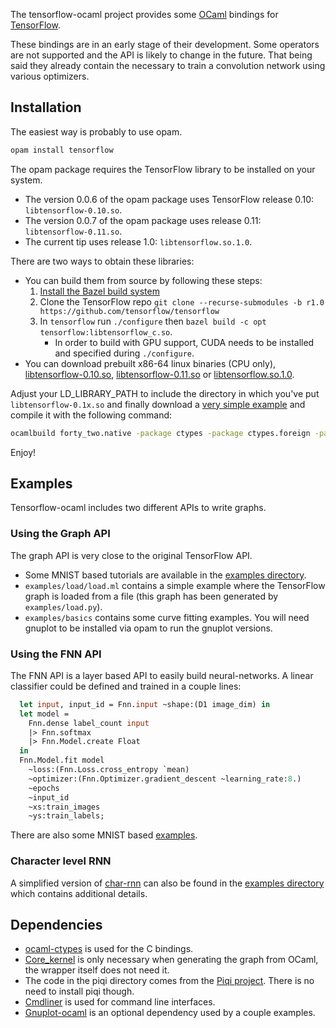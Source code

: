 The tensorflow-ocaml project provides some [OCaml](http://ocaml.org) bindings for [TensorFlow](http://tensorflow.org).

These bindings are in an early stage of their development. Some operators are not supported and the API is likely to change in the future. That being said they already contain the necessary to train a convolution network using various optimizers.

## Installation

The easiest way is probably to use opam.

```bash
opam install tensorflow
```

The opam package requires the TensorFlow library to be installed on your system.

* The version 0.0.6 of the opam package uses TensorFlow release 0.10: `libtensorflow-0.10.so`.
* The version 0.0.7 of the opam package uses release 0.11: `libtensorflow-0.11.so`.
* The current tip uses release 1.0: `libtensorflow.so.1.0`.

There are two ways to obtain these libraries:
* You can build them from source by following these steps:
    1. [Install the Bazel build system](http://bazel.io/docs/install.html)
    1. Clone the TensorFlow repo `git clone --recurse-submodules -b r1.0 https://github.com/tensorflow/tensorflow`
    1. In `tensorflow` run `./configure` then `bazel build -c opt tensorflow:libtensorflow_c.so`.
       - In order to build with GPU support, CUDA needs to be installed and specified during `./configure`.
* You can download prebuilt x86-64 linux binaries (CPU only), [libtensorflow-0.10.so](https://github.com/LaurentMazare/tensorflow-ocaml/releases/download/0.0.5/libtensorflow-0.10.so), [libtensorflow-0.11.so](https://github.com/LaurentMazare/tensorflow-ocaml/releases/download/0.0.6/libtensorflow-0.11.so) or [libtensorflow.so.1.0](https://github.com/LaurentMazare/tensorflow-ocaml/releases/download/0.0.7/libtensorflow.so.1.0).

Adjust your LD_LIBRARY_PATH to include the directory in which you've put `libtensorflow-0.1x.so` and finally download a [very simple example](https://github.com/LaurentMazare/tensorflow-ocaml/tree/master/examples/basics/forty_two.ml) and compile it with the following command:
```bash
ocamlbuild forty_two.native -package ctypes -package ctypes.foreign -package core_kernel -package tensorflow -cflags -w,-40
```

Enjoy!

## Examples

Tensorflow-ocaml includes two different APIs to write graphs.

### Using the Graph API

The graph API is very close to the original TensorFlow API.
* Some MNIST based tutorials are available in the [examples directory](https://github.com/LaurentMazare/tensorflow-ocaml/tree/master/examples/mnist).
* `examples/load/load.ml` contains a simple example where the TensorFlow graph is loaded from a file (this graph has been generated by `examples/load.py`).
* `examples/basics` contains some curve fitting examples. You will need gnuplot to be installed via opam to run the gnuplot versions.

### Using the FNN API

The FNN API is a layer based API to easily build neural-networks. A linear classifier could be defined and trained in a couple lines:

```ocaml
  let input, input_id = Fnn.input ~shape:(D1 image_dim) in
  let model =
    Fnn.dense label_count input
    |> Fnn.softmax
    |> Fnn.Model.create Float
  in
  Fnn.Model.fit model
    ~loss:(Fnn.Loss.cross_entropy `mean)
    ~optimizer:(Fnn.Optimizer.gradient_descent ~learning_rate:8.)
    ~epochs
    ~input_id
    ~xs:train_images
    ~ys:train_labels;
```

There are also some MNIST based [examples](https://github.com/LaurentMazare/tensorflow-ocaml/tree/master/examples/fnn).

### Character level RNN

A simplified version of [char-rnn](https://github.com/karpathy/char-rnn) can also be found in the [examples directory](https://github.com/LaurentMazare/tensorflow-ocaml/blob/master/examples/char_rnn) which contains additional details.

## Dependencies

* [ocaml-ctypes](https://github.com/ocamllabs/ocaml-ctypes) is used for the C bindings.
* [Core_kernel](https://github.com/janestreet/core_kernel) is only necessary when generating the graph from OCaml, the wrapper itself does not need it.
* The code in the piqi directory comes from the [Piqi project](http://piqi.org). There is no need to install piqi though.
* [Cmdliner](https://github.com/dbuenzli/cmdliner) is used for command line interfaces.
* [Gnuplot-ocaml](https://bitbucket.org/ogu/gnuplot-ocaml) is an optional dependency used by a couple examples.
